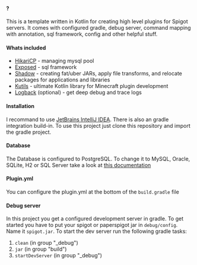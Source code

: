 #### ?
This is a template written in Kotlin for creating high level plugins for Spigot servers.
It comes with configured gradle, debug server, command mapping with annotation, sql framework, config and other helpful stuff.

#### Whats included

- [HikariCP](https://github.com/brettwooldridge/HikariCP) - managing mysql pool
- [Exposed](https://github.com/JetBrains/Exposed) - sql framework
- [Shadow](https://github.com/johnrengelman/shadow) - creating fat/uber JARs, apply file transforms, and relocate packages for applications and libraries
- [Kutils](https://github.com/hazae41/mc-kutils) - ultimate Kotlin library for Minecraft plugin development
- [Logback](https://github.com/qos-ch/logback) (optional) - get deep debug and trace logs

#### Installation

I recommand to use [JetBrains IntelliJ IDEA](https://www.jetbrains.com/de-de/idea/). There is also an gradle integration build-in.
To use this project just clone this repository and import the gradle project.

#### Database

The Database is configured to PostgreSQL. To change it to MySQL, Oracle, SQLite, H2 or SQL Server take a look at [this documentation](https://github.com/JetBrains/Exposed/wiki/DataBase-and-DataSource)

#### Plugin.yml
You can configure the plugin.yml at the bottom of the `build.gradle` file

#### Debug server

In this project you get a configured development server in gradle. To get started you have to put your spigot or paperspigot jar in `debug/config`. Name it `spigot.jar`.
To start the dev server run the following gradle tasks:

1. ```clean``` (in group "_debug")
2. ```jar``` (in group "build")
3. ```startDevServer``` (in group "_debug")
